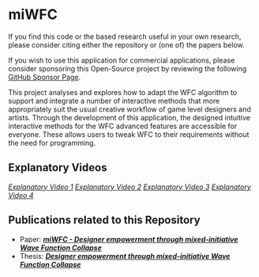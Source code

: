 # miWFC

If you find this code or the based research useful in your own research, please consider citing either the repository or (one of) the papers below.

If you wish to use this application for commercial applications, please consider sponsoring this Open-Source project by reviewing the following [GitHub Sponsor Page](https://github.com/sponsors/ThijmenL98).

This project analyses and explores how to adapt the WFC algorithm to support and integrate a number of interactive methods that more appropriately suit the usual creative workflow of game level designers and artists.
Through the development of this application, the designed intuitive interactive methods for the WFC advanced features are accessible for everyone. These allows users to tweak WFC to their requirements without the need for programming. 

## Explanatory Videos

[*Explanatory Video 1*](https://youtu.be/J9uxvUgrhBI)
[*Explanatory Video 2*](https://youtu.be/WdV-NpMpGiA)
[*Explanatory Video 3*](https://youtu.be/On6uKcH8BY4)
[*Explanatory Video 4*](https://youtu.be/KJcIXmldq5Y)

## Publications related to this Repository 

- Paper: [***miWFC - Designer empowerment through mixed-initiative Wave Function Collapse***](https://doi.org/10.1145/3555858.3563266
)
- Thesis: [***Designer empowerment through mixed-initiative Wave Function Collapse***](https://repository.tudelft.nl/islandora/object/uuid:b84ed798-5227-476f-870a-72d1645aa759)
